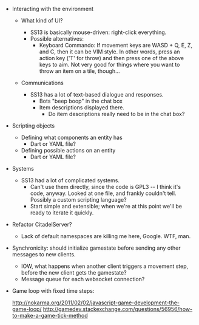 * Interacting with the environment
    * What kind of UI?
        * SS13 is basically mouse-driven: right-click everything.
        * Possible alternatives:
            * Keyboard Commando: If movement keys are WASD + Q, E, Z, and C, then it can be VIM style.
                In other words, press an action key ('T' for throw) and then press one of the above keys to aim.
                Not very good for things where you want to throw an item on a tile, though...

    * Communications
        * SS13 has a lot of text-based dialogue and responses.
            * Bots "beep boop" in the chat box
            * Item descriptions displayed there.
                * Do item descriptions really need to be in the chat box?
* Scripting objects
    * Defining what components an entity has
        * Dart or YAML file?
    * Defining possible actions on an entity
        * Dart or YAML file?
* Systems
    * SS13 had a lot of complicated systems.
        * Can't use them directly, since the code is GPL3 -- I think it's code, anyway.
            Looked at one file, and frankly couldn't tell. Possibly a custom scripting language?
        * Start simple and extensible; when we're at this point we'll be ready to iterate it quickly.

* Refactor CitadelServer?
    * Lack of default namespaces are killing me here, Google. WTF, man.
* Synchronicity: should initialize gamestate before sending any other messages to new clients.
    * IOW, what happens when another client triggers a movement step, before the new client gets the gamestate?
    * Message queue for each websocket connection?
* Game loop with fixed time steps:

    http://nokarma.org/2011/02/02/javascript-game-development-the-game-loop/
    http://gamedev.stackexchange.com/questions/56956/how-to-make-a-game-tick-method